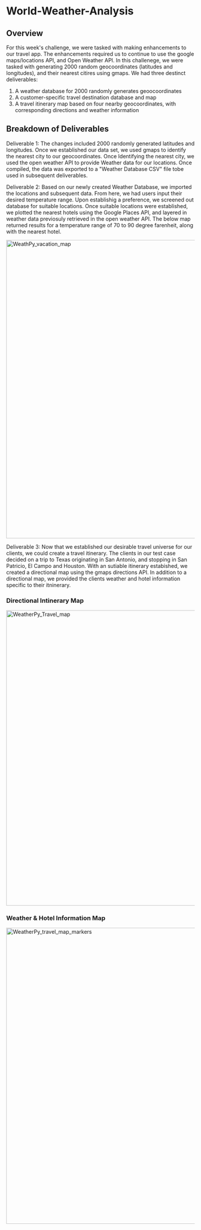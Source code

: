 # World-Weather-Analysis

## Overview

For this week's challenge, we were tasked with making enhancements to our travel app. The enhancements required us to continue to use the google maps/locations API, and Open Weather API. In this challenege, we were tasked with generating 2000 random geocoordinates (latitudes and longitudes), and their nearest citires using gmaps. We had three destinct deliverables:

1) A weather database for 2000 randomly generates geoocoordinates
2) A customer-specific travel destination database and map 
3) A travel itinerary map based on four nearby geocoordinates, with corresponding directions and weather information


## Breakdown of Deliverables

Deliverable 1: The changes included 2000 randomly generated latitudes and longitudes. Once we established our data set, we used gmaps to identify the nearest city to our geocoordinates. Once Identifying the nearest city, we used the open weather API to provide Weather data for our locations. Once compiled, the data was exported to a "Weather Database CSV" file tobe used in subsequent deliverables.

Deliverable 2: Based on our newly created Weather Database, we imported the locations and subsequent data. From here, we had users input their desired temperature range. Upon establishig a preference, we screened out database for suitable locations. Once suitable locations were established, we plotted the nearest hotels using the Google Places API, and layered in weather data previosuly retrieved in the open weather API. The below map returned results for a temperature range of 70 to 90 degree farenheit, along with the nearest hotel.

<img width="796" alt="WeathPy_vacation_map" src="https://user-images.githubusercontent.com/80016496/115972108-1ed1ea80-a512-11eb-8376-7890a8b5df04.png">

Deliverable 3: Now that we established our desirable travel universe for our clients, we could create a travel itinerary. The clients in our test case decided on a trip to Texas originating in San Antonio, and stopping in San Patricio, El Campo and Houston. With an sutiable itinerary estabished, we created a directional map using the gmaps directions API. In addition to a directional map, we provided the clients weather and hotel information specific to their itninerary. 

### Directional Intinerary Map

<img width="788" alt="WeatherPy_Travel_map" src="https://user-images.githubusercontent.com/80016496/115972278-031b1400-a513-11eb-9400-3ca97cb5c5b0.png">

### Weather & Hotel Information Map

<img width="790" alt="WeatherPy_travel_map_markers" src="https://user-images.githubusercontent.com/80016496/115972292-14fcb700-a513-11eb-8a38-6d7ce213010b.png">


